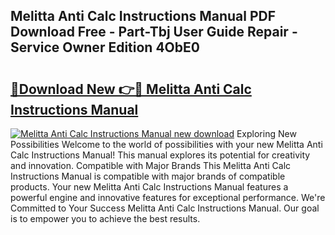 ## Melitta Anti Calc Instructions Manual PDF Download Free - Part-Tbj User Guide Repair - Service Owner Edition 4ObE0

# <h2><a href="http://bc98126.oget.top/?id=Melitta+Anti+Calc+Instructions+Manual">🔗Download New 👉🔴 Melitta Anti Calc Instructions Manual</a></h2>

[![Melitta Anti Calc Instructions Manual new download](https://i.imgur.com/5g1atiW.png)](http://bc98126.oget.top/?id=Melitta+Anti+Calc+Instructions+Manual)
Exploring New Possibilities Welcome to the world of possibilities with your new Melitta Anti Calc Instructions Manual! This manual explores its potential for creativity and innovation. Compatible with Major Brands This Melitta Anti Calc Instructions Manual is compatible with major brands of compatible products. Your new Melitta Anti Calc Instructions Manual features a powerful engine and innovative features for exceptional performance. We're Committed to Your Success Melitta Anti Calc Instructions Manual. Our goal is to empower you to achieve the best results.
